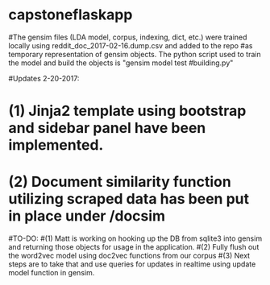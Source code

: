 # capstoneflaskapp

#The gensim files (LDA model, corpus, indexing, dict, etc.) were trained locally using reddit_doc_2017-02-16.dump.csv and added to the repo #as temporary representation of gensim objects. The python script used to train the model and build the objects is "gensim model test #building.py"

#Updates 2-20-2017: 
#  (1) Jinja2 template using bootstrap and sidebar panel have been implemented.
#  (2) Document similarity function utilizing scraped data has been put in place under /docsim
  
#TO-DO:
#(1) Matt is working on hooking up the DB from sqlite3 into gensim and returning those objects for usage in the application.
#(2) Fully flush out the word2vec model using doc2vec functions from our corpus
#(3) Next steps are to take that and use queries for updates in realtime using update model function in gensim.
